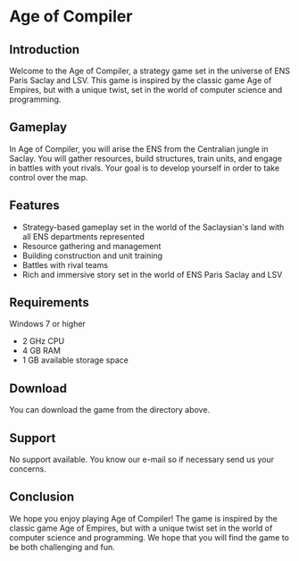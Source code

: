 # Age of Compiler
## Introduction
Welcome to the Age of Compiler, a strategy game set in the universe of ENS Paris Saclay and LSV. This game is inspired by the classic game Age of Empires, but with a unique twist, set in the world of computer science and programming.

## Gameplay
In Age of Compiler, you will arise the ENS from the Centralian jungle in Saclay. You will gather resources, build structures, train units, and engage in battles with yout rivals. Your goal is to develop yourself in order to take control over the map.

## Features
- Strategy-based gameplay set in the world of the Saclaysian's land with all ENS departments represented
- Resource gathering and management
- Building construction and unit training
- Battles with rival teams
- Rich and immersive story set in the world of ENS Paris Saclay and LSV
## Requirements
Windows 7 or higher
- 2 GHz CPU
- 4 GB RAM
- 1 GB available storage space
## Download
You can download the game from the directory above.

## Support
No support available. You know our e-mail so if necessary send us your concerns.

## Conclusion
We hope you enjoy playing Age of Compiler! The game is inspired by the classic game Age of Empires, but with a unique twist set in the world of computer science and programming. We hope that you will find the game to be both challenging and fun.
